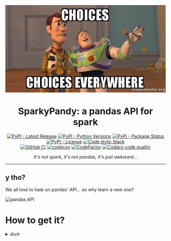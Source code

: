 <p align="center">
    <img src="assets/images/choices.jpg" alt="so many choices" width="600">
</p>

<h1 id="sparkypandy" align="center">
    SparkyPandy: a pandas API for spark
</h1>

<p align="center">
  <!-- TODO: https://bestpractices.coreinfrastructure.org/en -->
  <!-- TODO: https://www.gitpod.io/docs/getting-started -->
  <a href="https://pypi.org/project/sparkypandy/"><img src="https://img.shields.io/pypi/v/sparkypandy" alt="PyPI - Latest Release"></a>
  <a href="https://github.com/tpvasconcelos/sparkypandy/"><img src="https://img.shields.io/pypi/pyversions/sparkypandy" alt="PyPI - Python Versions"></a>
  <a href="https://pypi.org/project/sparkypandy/"><img src="https://img.shields.io/pypi/status/sparkypandy.svg" alt="PyPI - Package Status"></a>
  <a href="https://github.com/tpvasconcelos/sparkypandy/blob/master/LICENSE"><img src="https://img.shields.io/pypi/l/sparkypandy" alt="PyPI - License"></a>
  <a href="https://github.com/psf/black"><img src="https://img.shields.io/badge/code%20style-black-000000.svg" alt="Code style: black"></a>
  <br>
  <a href="https://github.com/tpvasconcelos/sparkypandy/actions/workflows/citest.yaml/"><img src="https://github.com/tpvasconcelos/sparkypandy/actions/workflows/ci.yaml/badge.svg" alt="GitHub CI"></a>
  <a href="https://codecov.io/gh/tpvasconcelos/sparkypandy"><img src="https://codecov.io/gh/tpvasconcelos/sparkypandy/branch/master/graph/badge.svg" alt="codecov"></a>
  <a href="https://www.codefactor.io/repository/github/tpvasconcelos/sparkypandy"><img src="https://www.codefactor.io/repository/github/tpvasconcelos/sparkypandy/badge" alt="CodeFactor"></a>
  <a href="https://www.codacy.com/gh/tpvasconcelos/sparkypandy/dashboard?utm_source=github.com&amp;utm_medium=referral&amp;utm_content=tpvasconcelos/sparkypandy&amp;utm_campaign=Badge_Grade"><img src="https://app.codacy.com/project/badge/Grade/24e94a244a504de8a345b70f41c34445" alt="Codacy code quality"></a>
</p>

<p align="center"><i>It&#39;s not spark, it&#39;s not pandas, it&#39;s just awkward...</i></p>

---

## y tho?

We all love to hate on pandas' API... so why learn a new one?

<img src="file://assets/images/pandas_api.jpeg" alt="pandas API" width="1280">


# How to get it?

<details>
<summary>dont</summary>

ok... fine!
```bash
pip install sparkypandy
```


```bash
conda install -c conda-forge sparkypandy
```

</details>
